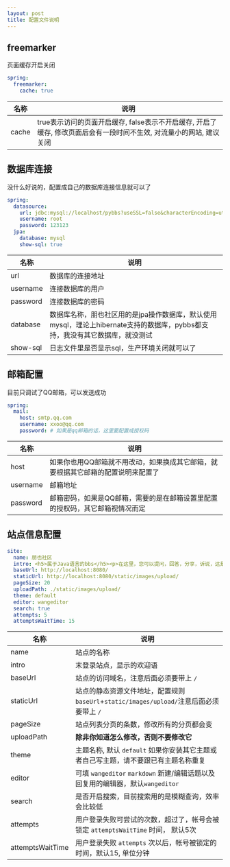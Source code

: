 ```yaml
---
layout: post
title: 配置文件说明
---
```


## freemarker

页面缓存开启关闭

```yml
spring:
  freemarker:
    cache: true 
```

| 名称 | 说明 |
| --- | --- |
| cache | true表示访问的页面开启缓存, false表示不开启缓存, 开启了缓存, 修改页面后会有一段时间不生效, 对流量小的网站, 建议关闭 |

## 数据库连接

没什么好说的，配置成自己的数据库连接信息就可以了

```yml
spring:
  datasource:
    url: jdbc:mysql://localhost/pybbs?useSSL=false&characterEncoding=utf8
    username: root
    password: 123123
  jpa:
    database: mysql
    show-sql: true
```

| 名称 | 说明 |
| --- | --- |
| url | 数据库的连接地址 |
| username | 连接数据库的用户 |
| password | 连接数据库的密码 |
| database | 数据库名称，朋也社区用的是jpa操作数据库，默认使用mysql，理论上hibernate支持的数据库，pybbs都支持，我没有其它数据库，就没测试 |
| show-sql | 日志文件里是否显示sql，生产环境关闭就可以了 |

## 邮箱配置

目前只调试了QQ邮箱，可以发送成功

```yml
spring:
  mail:
    host: smtp.qq.com
    username: xxoo@qq.com
    password: # 如果是qq邮箱的话，这里要配置成授权码
```

| 名称 | 说明 |
| --- | --- |
| host | 如果你也用QQ邮箱就不用改动，如果换成其它邮箱，就要根据其它邮箱的配置说明来配置了 |
| username | 邮箱地址 |
| password | 邮箱密码，如果是QQ邮箱，需要的是在邮箱设置里配置的授权码，其它邮箱视情况而定 |

## 站点信息配置

```yml
site:
  name: 朋也社区
  intro: <h5>属于Java语言的bbs</h5><p>在这里，您可以提问，回答，分享，诉说，这是个属于Java程序员的社区，欢迎您的加入！</p>
  baseUrl: http://localhost:8080/
  staticUrl: http://localhost:8080/static/images/upload/
  pageSize: 20
  uploadPath: ./static/images/upload/
  theme: default
  editor: wangeditor
  search: true
  attempts: 5
  attemptsWaitTime: 15
```

| 名称 | 说明 |
| --- | --- |
| name | 站点的名称 |
| intro | 末登录站点，显示的欢迎语 |
| baseUrl | 站点的访问域名，注意后面必须要带上 `/` |
| staticUrl | 站点的静态资源文件地址，配置规则 `baseUrl`+`static/images/upload/`注意后面必须要带上 `/` |
| pageSize | 站点列表分页的条数，修改所有的分页都会变 |
| uploadPath | **除非你知道怎么修改，否则不要修改它** |
| theme | 主题名称, 默认 `default` 如果你安装其它主题或者自己写主题，请不要跟已有主题名称重复 |
| editor | 可填 `wangeditor` `markdown` 新建/编辑话题以及回复用的编辑器，默认`wangeditor` |
| search | 是否开启搜索，目前搜索用的是模糊查询，效率会比较低 |
| attempts | 用户登录失败可尝试的次数，超过了，帐号会被锁定 `attemptsWaitTime` 时间， 默认5次 |
| attemptsWaitTime | 用户登录失败 `attempts` 次以后，帐号被锁定的时间，默认15, 单位分钟|

